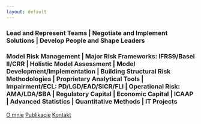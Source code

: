 ```yaml
---
layout: default
---
```

### Lead and Represent Teams | Negotiate and Implement Solutions | Develop People and Shape Leaders

### Model Risk Management | Major Risk Frameworks: IFRS9/Basel II/CRR | Holistic Model Assessment | Model Development/Implementation | Building Structural Risk Methodologies | Proprietary Analytical Tools | Impairment/ECL: PD/LGD/EAD/SICR/FLI | Operational Risk: AMA/LDA/SBA | Regulatory Capital | Economic Capital | ICAAP | Advanced Statistics | Quantitative Methods | IT Projects

<div id="myMenu">
  <a href="#" class="menu-option">O mnie</a>
  <a href="#" class="menu-option">Publikacje</a>
  <a href="#" class="menu-option">Kontakt</a>
</div>

<script>
var menu = document.getElementById("myMenu");

document.onclick = function(e) {
  menu.style.display = "none";
}

document.oncontextmenu = function(e) {
  e.preventDefault();
  menu.style.display = "block";
  menu.style.left = e.pageX + "px";
  menu.style.top = e.pageY + "px";
  return false;
}
</script>
